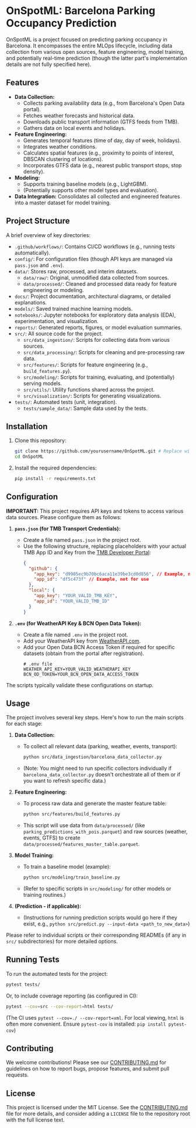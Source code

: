 # OnSpotML: Barcelona Parking Occupancy Prediction

OnSpotML is a project focused on predicting parking occupancy in Barcelona. It encompasses the entire MLOps lifecycle, including data collection from various open sources, feature engineering, model training, and potentially real-time prediction (though the latter part's implementation details are not fully specified here).

## Features

*   **Data Collection:**
    *   Collects parking availability data (e.g., from Barcelona's Open Data portal).
    *   Fetches weather forecasts and historical data.
    *   Downloads public transport information (GTFS feeds from TMB).
    *   Gathers data on local events and holidays.
*   **Feature Engineering:**
    *   Generates temporal features (time of day, day of week, holidays).
    *   Integrates weather conditions.
    *   Calculates spatial features (e.g., proximity to points of interest, DBSCAN clustering of locations).
    *   Incorporates GTFS data (e.g., nearest public transport stops, stop density).
*   **Modeling:**
    *   Supports training baseline models (e.g., LightGBM).
    *   (Potentially supports other model types and evaluation).
*   **Data Integration:** Consolidates all collected and engineered features into a master dataset for model training.

## Project Structure

A brief overview of key directories:

*   `.github/workflows/`: Contains CI/CD workflows (e.g., running tests automatically).
*   `config/`: For configuration files (though API keys are managed via `pass.json` and `.env`).
*   `data/`: Stores raw, processed, and interim datasets.
    *   `data/raw/`: Original, unmodified data collected from sources.
    *   `data/processed/`: Cleaned and processed data ready for feature engineering or modeling.
*   `docs/`: Project documentation, architectural diagrams, or detailed explanations.
*   `models/`: Saved trained machine learning models.
*   `notebooks/`: Jupyter notebooks for exploratory data analysis (EDA), experimentation, and visualization.
*   `reports/`: Generated reports, figures, or model evaluation summaries.
*   `src/`: All source code for the project.
    *   `src/data_ingestion/`: Scripts for collecting data from various sources.
    *   `src/data_processing/`: Scripts for cleaning and pre-processing raw data.
    *   `src/features/`: Scripts for feature engineering (e.g., `build_features.py`).
    *   `src/modeling/`: Scripts for training, evaluating, and (potentially) serving models.
    *   `src/utils/`: Utility functions shared across the project.
    *   `src/visualization/`: Scripts for generating visualizations.
*   `tests/`: Automated tests (unit, integration).
    *   `tests/sample_data/`: Sample data used by the tests.

## Installation

1.  Clone this repository:
    ```bash
    git clone https://github.com/yourusername/OnSpotML.git # Replace with actual URL
    cd OnSpotML
    ```
2.  Install the required dependencies:
    ```bash
    pip install -r requirements.txt
    ```

## Configuration

**IMPORTANT:** This project requires API keys and tokens to access various data sources. Please configure them as follows:

1.  **`pass.json` (for TMB Transport Credentials):**
    *   Create a file named `pass.json` in the project root.
    *   Use the following structure, replacing placeholders with your actual TMB App ID and Key from the [TMB Developer Portal](https://www.tmb.cat/en/dades-obertes):
        ```json
        {
          "github": {
            "app_key": "d9905ec9b70bc6aca11e39be3cd0d856", // Example, not for use
            "app_id": "df5c473f" // Example, not for use
          },
          "local": {
            "app_key": "YOUR_VALID_TMB_KEY",
            "app_id": "YOUR_VALID_TMB_ID"
          }
        }
        ```

2.  **`.env` (for WeatherAPI Key & BCN Open Data Token):**
    *   Create a file named `.env` in the project root.
    *   Add your WeatherAPI key from [WeatherAPI.com](https://www.weatherapi.com/).
    *   Add your Open Data BCN Access Token if required for specific datasets (obtain from the portal after registration).
        ```dotenv
        # .env file
        WEATHER_API_KEY=YOUR_VALID_WEATHERAPI_KEY
        BCN_OD_TOKEN=YOUR_BCN_OPEN_DATA_ACCESS_TOKEN
        ```
The scripts typically validate these configurations on startup.

## Usage

The project involves several key steps. Here's how to run the main scripts for each stage:

1.  **Data Collection:**
    *   To collect all relevant data (parking, weather, events, transport):
        ```bash
        python src/data_ingestion/barcelona_data_collector.py
        ```
    *   (Note: You might need to run specific collectors individually if `barcelona_data_collector.py` doesn't orchestrate all of them or if you want to refresh specific data.)

2.  **Feature Engineering:**
    *   To process raw data and generate the master feature table:
        ```bash
        python src/features/build_features.py
        ```
    *   This script will use data from `data/processed/` (like `parking_predictions_with_pois.parquet`) and raw sources (weather, events, GTFS) to create `data/processed/features_master_table.parquet`.

3.  **Model Training:**
    *   To train a baseline model (example):
        ```bash
        python src/modeling/train_baseline.py
        ```
    *   (Refer to specific scripts in `src/modeling/` for other models or training routines.)

4.  **(Prediction - if applicable):**
    *   (Instructions for running prediction scripts would go here if they exist, e.g., `python src/predict.py --input-data <path_to_new_data>`)

Please refer to individual scripts or their corresponding READMEs (if any in `src/` subdirectories) for more detailed options.

## Running Tests

To run the automated tests for the project:

```bash
pytest tests/
```
Or, to include coverage reporting (as configured in CI):
```bash
pytest --cov=src --cov-report=html tests/
```
(The CI uses `pytest --cov=./ --cov-report=xml`. For local viewing, `html` is often more convenient. Ensure `pytest-cov` is installed: `pip install pytest-cov`)

## Contributing

We welcome contributions! Please see our [CONTRIBUTING.md](CONTRIBUTING.md) for guidelines on how to report bugs, propose features, and submit pull requests.

## License

This project is licensed under the MIT License. See the [CONTRIBUTING.md](CONTRIBUTING.md) file for more details, and consider adding a `LICENSE` file to the repository root with the full license text.
